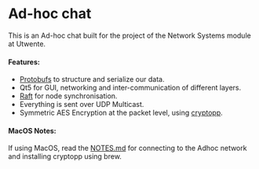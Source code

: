 # Ad-hoc chat

This is an Ad-hoc chat built for the project of the Network Systems module at Utwente.


#### Features:
- [Protobufs](https://developers.google.com/protocol-buffers/) to structure and serialize our data.
- Qt5 for GUI, networking and inter-communication of different layers.
- [Raft](https://raft.github.io/) for node synchronisation.
- Everything is sent over UDP Multicast.
- Symmetric AES Encryption at the packet level, using [cryptopp](https://www.cryptopp.com/).


#### MacOS Notes:
If using MacOS, read the [NOTES.md](NOTES.md) for connecting to the Adhoc network and installing cryptopp using brew.
